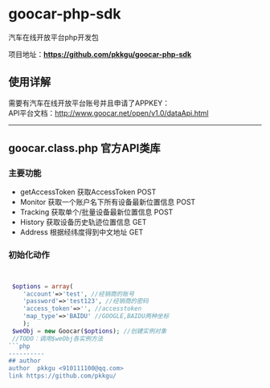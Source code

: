 goocar-php-sdk
==============

汽车在线开放平台php开发包

项目地址：**https://github.com/pkkgu/goocar-php-sdk**   

## 使用详解
需要有汽车在线开放平台账号并且申请了APPKEY：  
API平台文档：http://www.goocar.net/open/v1.0/dataApi.html

----------

## goocar.class.php 官方API类库

### 主要功能 
- getAccessToken 获取AccessToken POST
- Monitor 获取一个账户名下所有设备最新位置信息 POST
- Tracking 获取单个/批量设备最新位置信息 POST
- History 获取设备历史轨迹位置信息 GET
- Address 根据经纬度得到中文地址 GET


### 初始化动作 
```php


 $options = array(
	'account'=>'test', //经销商的账号
	'password'=>'test123', //经销商的密码
	'access_token'=>'', //accesstoken
	'map_type'=>'BAIDU' //GOOGLE,BAIDU两种坐标
	);
 $weObj = new Goocar($options); //创建实例对象
 //TODO：调用$weObj各实例方法
```php
----------
## author
author  pkkgu <910111100@qq.com>
link https://github.com/pkkgu/

